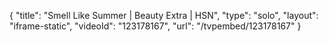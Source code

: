 {
    "title": "Smell Like Summer | Beauty Extra | HSN",
    "type": "solo",
    "layout": "iframe-static",
    "videoId": "123178167",
    "url": "\/tvpembed\/123178167"
}